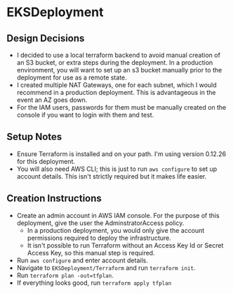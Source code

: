 # EKSDeployment

## Design Decisions
* I decided to use a local terraform backend to avoid manual creation of an S3 bucket, or extra steps during the deployment. In a production environment, you will want to set up an s3 bucket manually prior to the deployment for use as a remote state.
* I created multiple NAT Gateways, one for each subnet, which I would recommend in a production deployment. This is advantageous in the event an AZ goes down.
* For the IAM users, passwords for them must be manually created on the console if you want to login with them and test.

## Setup Notes
* Ensure Terraform is installed and on your path. I'm using version 0.12.26 for this deployment.
* You will also need AWS CLI; this is just to run `aws configure` to set up account details. This isn't strictly required but it makes life easier.

## Creation Instructions
* Create an admin account in AWS IAM console. For the purpose of this deployment, give the user the AdminstratorAccess policy.
  * In a production deployment, you would only give the account permissions required to deploy the infrastructure.
  * It isn't possible to run Terraform without an Access Key Id or Secret Access Key, so this manual step is required.
* Run `aws configure` and enter account details.
* Navigate to `EKSDeployment/Terraform` and run `terraform init`.
* Run `terraform plan -out=tfplan`.
* If everything looks good, run `terraform apply tfplan`
